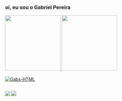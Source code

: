 ### oi, eu sou o Gabriel Pereira 

<div>
  <a href="https://github.com/gabrielPnunes">
  <img height="180em" src="https://github-readme-stats.vercel.app/api?username=gabrielPnunes&show_icons=true&theme=midnight-purple&count_private=true"/>
  <img height="180em" src="https://github-readme-stats.vercel.app/api/top-langs/?username=gabrielPnunes&layout=compact&theme=midnight-purple&langs_count=16"/>
</div>

<div style="display= inline_block"><br>
  <img aling="center" alt="Gabs-HTML" heigh="30" widht="40" src="https://img.shields.io/badge/HTML-239120?style=for-the-badge&logo=html5&logoColor=white"/>
</div>
  
##
  
<div>
  <a href = "mailto:gp90752545@gmail.com"><img src="https://img.shields.io/badge/-Gmail-%23333?style=for-the-badge&logo=gmail&logoColor=white" target="_blank"></a>
  <a href = "https://www.instagram.com/gabs_ceifa/"><img src="https://img.shields.io/badge/Instagram-E4405F?style=for-the-badge&logo=instagram&logoColor=white" target"=_blank"></a>
</div>
